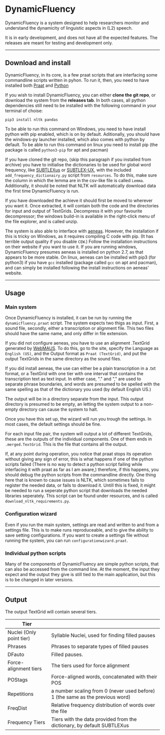 # DynamicFluency
DynamicFluency is a system designed to help researchers monitor and understand the dynamicity of linguistic aspects in (L2) speech.

It is in early development, and does not have all the expected features. The releases are meant for testing and development only.

---

## Download and install
DynamicFluency, in its core, is a few praat scripts that are interfacing some commandline scripts written in pyhon. To run it, then, you need to have installed both [Praat](http://www.praat.org) and [Python](https://www.python.org/downloads/)

If you wish to install DynamicFluency, you can either **clone the git repo**, or download the system from the **releases tab**. In both cases, all python dependencies still need to be installed with the following command in your terminal of choise:
```
pip3 install nltk pandas
```
To be able to run this command on Windows, you need to have install python with pip enabled, which is on by default. Aditionally, you should have the windows-py launcher installed, which also comes with python by default. To be able to run this command on linux you need to install pip (the package is called `python3-pip` for apt and pacman)

If you have cloned the git repo, (skip this paragraph if you installed from archive) you have to initialise the dictionaries to be used for global word frequency, like [SUBTLEXus](https://www.ugent.be/pp/experimentele-psychologie/en/research/documents/subtlexus) or [SUBTLEX-UX](http://crr.ugent.be/archives/1423), with the included `add_frequency_dictionairy.py` script from `resources`. To do this, make sure the column in which the lemma are in the csv-like file is called `Lemma`. Additionally, it should be noted that NLTK will automatically download data the first time DynamicFluency is run.

If you have downloaded the achieve it should first be moved to wherever you want it. Once extracted, it will contain both the code and the directories for input and output of TextGrids. Decompress it with your favourite decompressor; the windows build-in is available in the right-click menu of the file explorer, and is called unzip.

The system is also able to interface with [aeneas](https://www.readbeyond.it/aeneas/). However, the installation if this is tricky on Windows, as it requires compiling C code with pip. (It has terrible output quality if you disable `CEW`.) Follow the installation instructions on their website if you want to use it. If you are running windows, DynamicFluency presumes aeneas is installed on python 2.7, as that appears to be more stable. On linux, aeneas can be installed with pip3 (for python3) if you have `gcc` installed (package called `gcc` on apt and pacman), and can simply be installed following the install instructions on aeneas' website.

---

## Usage

### Main system
Once DynamicFluency is installed, it can be run by running the `dynamicfluency.praat` script. The system expects two thigs as input. First, a sound file, secondly, either a transcription or alignment file. This two files should have the same name, and only differ in file extension. 

If you did not configure aeneas, you have to use an alignment .TextGrid generated by [WebMAUS](https://clarin.phonetik.uni-muenchen.de/BASWebServices/interface/WebMAUSBasic). To do this, go to the site, specify the Language as `English (US)`, and the Output format as `Praat (TextGrid)`, and put the output TextGrids in the same directory as the sound files.

If you did install aeneas, the use can either be a plain transcription in a .txt format, or a TextGrid with one tier with one interval that contains the transcription text as text input. In either case, "." and "," are used to separate phrase boundaries, and words are presumed to be spelled with the same spelling as that of the dictionary you used (by default English US.)

The output will be in a directory separate from the input. This output directory is presumed to be empty, an letting the system output to a non-empty directory can cause the system to halt.

Once you have this set up, the wizard will run you trough the settings. In most cases, the default settings should be fine.

For each input file pair, the system will output a lot of different TextGrids, these are the outputs of the individual components. One of them ends in `.merged.TextGrid`. This is the file that contains all the output. 

If, at any point during operation, you notice that praat stops its operation without giving any sign of error, this is what happens if one of the python scripts failed (There is no way to detect a python script failing while interfacing it with praat as far as I am aware,) therefore, if this happens, you should debug the python scripts from the commandline directly. One thing here that is known to cause issues is NLTK, which sometimes fails to register the needed data, or fails to download it. Untill this is fixed, it might be needed to run a seperate python script that downloads the needed libraries seperately. This script can be found under resources, and is called `download_nltk_requirements.py`.

### Configuration wizard
Even if you run the main system, settings are read and written to and from a settings file. This is to make runs reproduceable, and to give the ability to save setting configurations. If you want to create a settings file without running the system, you can run `configurationwizard.praat`.

### Individual python scripts
Many of the components of DynamicFluency are simple python scripts, that can also be accessed from the command line. At the moment, the input they expect and the output they give is still tied to the main application, but this is to be changed in later versions.

---

## Output

The output TextGrid will contain several tiers.

| Tier |  |
| --- | --- |
Nuclei (Only point tier) | Syllable Nuclei, used for finding filled pauses
Phrases | Phrases to separate types of filled pauses 
DFauto | Filled pauses.
Force-alignment tiers | The tiers used for force alignment
POStags | Force-aligned words, concatenated with their POS
Repetitions | a number scaling from 0 (never used before) 1 (the same as the previous word)
FreqDist | Relative frequency distribution of words over the file
Frequency Tiers | Tiers with the data provided from the dictionary, by default SUBTLEXus
